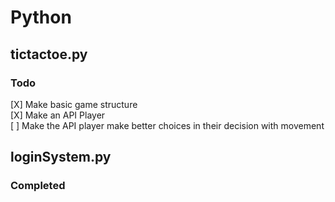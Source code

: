 # Python

## tictactoe.py

### Todo

[X] Make basic game structure<br />
[X] Make an API Player<br />
[ ] Make the API player make better choices in their decision with movement

## loginSystem.py

### Completed